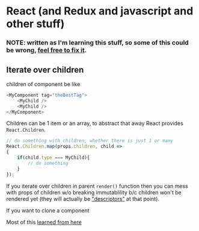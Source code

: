 React (and Redux and javascript and other stuff)
========

### NOTE: written as I'm learning this stuff, so some of this could be wrong, [feel free to fix it](pulls).

## Iterate over children
children of component be like
```js
<MyComponent tag="theBestTag">
    <MyChild />
    <MyChild />
</MyComponent>
```

Children can be 1 item or an array, to abstract that away React provides `React.Children`.
```js
// do something with children, whether there is just 1 or many
React.Children.map(props.children, child =>
{
    if(child.type === MyChild){
        // do something
    }
});
```

If you iterate over children in parent `render()` function then you can mess with props of children w/o breaking immutablility b/c children won't be rendered yet (they will actually be ["descriptors"](https://facebook.github.io/react/blog/2014/07/17/react-v0.11.html#descriptors) at that point).

If you want to clone a component

Most of this [learned from here](https://jaketrent.com/post/send-props-to-children-react/)